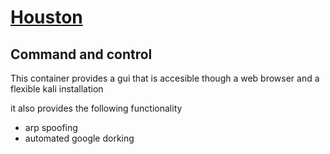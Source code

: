 # [Houston](houston)
## Command and control
This container provides a gui that is accesible though a web browser and a flexible kali installation

it also provides the following functionality
- arp spoofing
- automated google dorking


